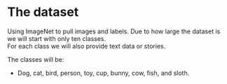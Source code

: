 # The dataset
Using ImageNet to pull images and labels. 
Due to how large the dataset is we will start with only ten classes.  
For each class we will also provide text data or stories.  
  
The classes will be:  
- Dog, cat, bird, person, toy, cup, bunny, cow, fish, and sloth.  

